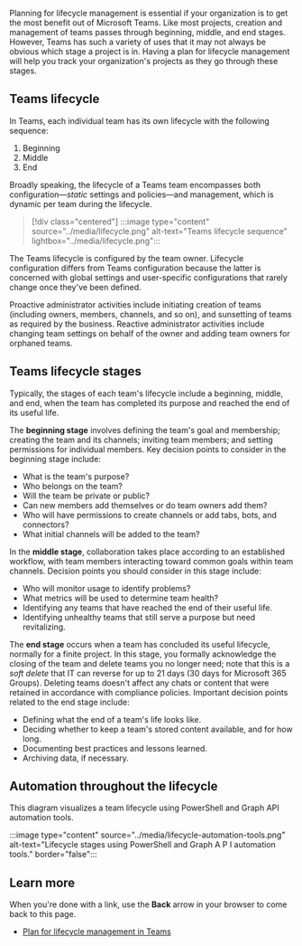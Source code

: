Planning for lifecycle management is essential if your organization is to get the most benefit out of Microsoft Teams. Like most projects, creation and management of teams passes through beginning, middle, and end stages. However, Teams has such a variety of uses that it may not always be obvious which stage a project is in. Having a plan for lifecycle management will help you track your organization's projects as they go through these stages.

## Teams lifecycle

In Teams, each individual team has its own lifecycle with the following sequence:  

1. Beginning
1. Middle
1. End

Broadly speaking, the lifecycle of a Teams team encompasses both configuration—*static* settings and policies—and management, which is dynamic per team during the lifecycle.

> [!div class="centered"]
> :::image type="content" source="../media/lifecycle.png" alt-text="Teams lifecycle sequence" lightbox="../media/lifecycle.png":::

The Teams lifecycle is configured by the team owner. Lifecycle configuration differs from Teams configuration because the latter is concerned with global settings and user-specific configurations that rarely change once they've been defined.

Proactive administrator activities include initiating creation of teams (including owners, members, channels, and so on), and sunsetting of teams as required by the business. Reactive administrator activities include changing team settings on behalf of the owner and adding team owners for orphaned teams.

## Teams lifecycle stages

Typically, the stages of each team's lifecycle include a beginning, middle, and end, when the team has completed its purpose and reached the end of its useful life.

The **beginning stage** involves defining the team's goal and membership; creating the team and its channels; inviting team members; and setting permissions for individual members. Key decision points to consider in the beginning stage include:

- What is the team's purpose?
- Who belongs on the team?
- Will the team be private or public?
- Can new members add themselves or do team owners add them?
- Who will have permissions to create channels or add tabs, bots, and connectors?
- What initial channels will be added to the team?

In the **middle stage**, collaboration takes place according to an established workflow, with team members interacting toward common goals within team channels. Decision points you should consider in this stage include:

- Who will monitor usage to identify problems?
- What metrics will be used to determine team health?
- Identifying any teams that have reached the end of their useful life.
- Identifying unhealthy teams that still serve a purpose but need revitalizing.

The **end stage** occurs when a team has concluded its useful lifecycle, normally for a finite project. In this stage, you formally acknowledge the closing of the team and delete teams you no longer need; note that this is a *soft delete* that IT can reverse for up to 21 days (30 days for Microsoft 365 Groups). Deleting teams doesn't affect any chats or content that were retained in accordance with compliance policies. Important decision points related to the end stage include:  

- Defining what the end of a team's life looks like.
- Deciding whether to keep a team's stored content available, and for how long.
- Documenting best practices and lessons learned.
- Archiving data, if necessary.

## Automation throughout the lifecycle

This diagram visualizes a team lifecycle using PowerShell and Graph API automation tools.

:::image type="content" source="../media/lifecycle-automation-tools.png" alt-text="Lifecycle stages using PowerShell and Graph A P I automation tools." border="false":::

## Learn more

When you're done with a link, use the **Back** arrow in your browser to come back to this page.

- [Plan for lifecycle management in Teams](/microsoftteams/plan-teams-lifecycle)
